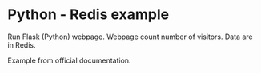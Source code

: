 # Python - Redis example

Run Flask (Python) webpage. Webpage count number of visitors. Data are in Redis.

Example from official documentation.

